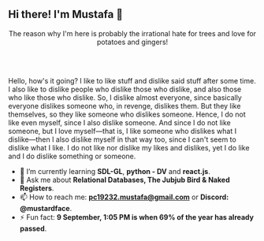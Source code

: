 ## Hi there! I'm Mustafa 🌳


<div align="center">
  
  The reason why I'm here is probably the irrational hate for trees and love for potatoes and gingers!
</div>
<br><br>

Hello, how's it going? I like to like stuff and dislike said stuff after some time. I also like to dislike people who dislike those who dislike, and also those who like those who dislike. So, I dislike almost everyone, since basically everyone dislikes someone who, in revenge, dislikes them. But they like themselves, so they like someone who dislikes someone. Hence, I do not like even myself, since I also dislike someone. And since I do not like someone, but I love myself—that is, I like someone who dislikes what I dislike—then I also dislike myself in that way too, since I can't seem to dislike what I like. I do not like nor dislike my likes and dislikes, yet I do like and I do dislike something or someone.

- 🌱 I’m currently learning **SDL-GL**, **python - DV** and **react.js**.
- 💬 Ask me about **Relational Databases, The Jubjub Bird & Naked Registers**.
- 📫 How to reach me: **pc19232.mustafa@gmail.com** or **Discord: @mustardface**.
- ⚡ Fun fact: **9 September, 1:05 PM is when 69% of the year has already passed**.
